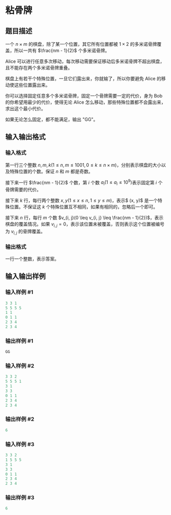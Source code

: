 # 粘骨牌

## 题目描述

一个 $n \times m$ 的棋盘，除了某一个位置，其它所有位置都被 $1 \times 2$ 的多米诺骨牌覆盖，所以一共有 $\frac{nm - 1}{2}$ 个多米诺骨牌。

Alice 可以进行任意多次移动，每次移动需要保证移动后多米诺骨牌不超出棋盘，且不能存在两个多米诺骨牌重叠。

棋盘上有若干个特殊位置，一旦它们露出来，你就输了，所以你要避免 Alice 的移动使这些位置露出来。

你可以选择固定任意多个多米诺骨牌，固定一个骨牌需要一定的代价，身为 Bob 的你希望用最少的代价，使得无论 Alice 怎么移动，那些特殊位置都不会露出来，求出这个最小代价。

如果无论怎么固定，都不能满足，输出 "GG"。

## 输入输出格式

### 输入格式

第一行三个整数 $n, m, k(1 \leq n, m \leq 1001, 0 \leq k \leq n \times m)$，分别表示棋盘的大小以及特殊位置的个数。保证 $n$ 和 $m$ 都是奇数。

接下来一行 $\frac{nm - 1}{2}$ 个数，第 $i$ 个数 $a_i(1 \leq a_i \leq 10^9)$表示固定第 $i$ 个骨牌需要的代价。

接下来 $k$ 行，每行两个整数 $x, y(1 \leq x \leq n, 1 \leq y \leq m)$，表示$ (x, y)$ 是一个特殊位置。不保证这 $k$ 个特殊位置互不相同，如果有相同的，忽略后一个即可。

接下来 $n$ 行，每行 $m$ 个数 $v_{i, j}(0 \leq v_{i, j} \leq \frac{nm - 1}{2})$，表示棋盘的覆盖情况。如果 $v_{i,j} = 0$，表示该位置未被覆盖，否则表示这个位置被编号为 $v_{i, j}$ 的骨牌覆盖。

### 输出格式

一行一个整数，表示答案。

## 输入输出样例

### 输入样例 #1

```cpp
3 3 1
5 5 5 5
1 1
0 1 1
2 3 4
2 3 4
```


### 输出样例 #1

```cpp
GG
```


### 输入样例 #2

```cpp
3 3 2
5 5 5 1
3 1
3 3
0 1 1
2 3 4
2 3 4
```


### 输出样例 #2

```cpp
6
```


### 输入样例 #3

```cpp
3 3 2
1 5 5 5
3 1
3 3
0 1 1
2 3 4
2 3 4
```


### 输出样例 #3

```cpp
6
```


